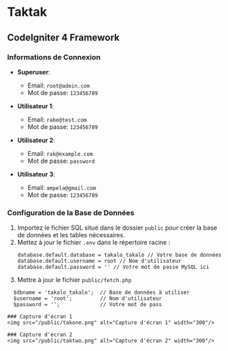 # Taktak

## CodeIgniter 4 Framework

### Informations de Connexion
- **Superuser**:
    - Email: `root@admin.com`
    - Mot de passe: `123456789`

- **Utilisateur 1**:
    - Email: `rabe@test.com`
    - Mot de passe: `123456789`

- **Utilisateur 2**:
    - Email: `rak@example.com`
    - Mot de passe: `password`

- **Utilisateur 3**:
    - Email: `ampela@gmail.com`
    - Mot de passe: `123456789`

### Configuration de la Base de Données
1. Importez le fichier SQL situé dans le dossier `public` pour créer la base de données et les tables nécessaires.
2. Mettez à jour le fichier `.env` dans le répertoire racine :
   ```plaintext
   database.default.database = takalo_takalo // Votre base de données 
   database.default.username = root // Nom d'utilisateur
   database.default.password = '' // Votre mot de passe MySQL ici
3. Mettre à jour le fichier `public/fetch.php`
  ```plaintext
    $dbname = 'takalo_takalo';  // Base de données à utiliser
    $username = 'root';         // Nom d'utilisateur
    $password = '';             // Votre mot de pass

### Capture d'écran 1
<img src="/public/takone.png" alt="Capture d'écran 1" width="300"/>

### Capture d'écran 2
<img src="/public/taktwo.png" alt="Capture d'écran 2" width="300"/>
